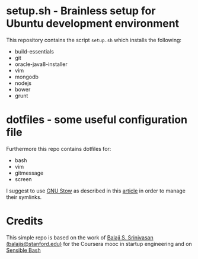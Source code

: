 # setup.sh - Brainless setup for Ubuntu development environment
This repository contains the script `setup.sh` which installs the following:

* build-essentials
* git
* oracle-java8-installer
* vim
* mongodb
* nodejs
* bower
* grunt

# dotfiles - some useful configuration file
Furthermore  this repo contains dotfiles for:

* bash
* vim
* gitmessage
* screen

I suggest to use [GNU Stow](https://www.gnu.org/software/stow/) as described
in this
[article](http://brandon.invergo.net/news/2012-05-26-using-gnu-stow-to-manage-your-dotfiles.html)
in order to manage their symlinks.

# Credits
This simple repo is based on the work of [Balaji S. Srinivasan
(balajis@stanford.edu)](https://github.com/startup-class/setup)
for the Coursera mooc in startup engineering and on [Sensible
Bash](https://github.com/mrzool/bash-sensible)
